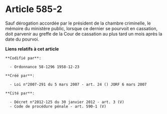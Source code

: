 # Article 585-2

Sauf dérogation accordée par le président de la chambre criminelle, le mémoire du ministère public, lorsque ce dernier se
pourvoit en cassation, doit parvenir au greffe de la Cour de cassation au plus tard un mois après la date du pourvoi.

**Liens relatifs à cet article**

	**Codifié par**:

	  - Ordonnance 58-1296 1958-12-23

	**Créé par**:

	  - Loi n°2007-291 du 5 mars 2007 - art. 24 () JORF 6 mars 2007

	**Cité par**:

	  - Décret n°2012-125 du 30 janvier 2012 - art. 3 (V)
	  - Code de procédure pénale - art. 590-1 (V)
